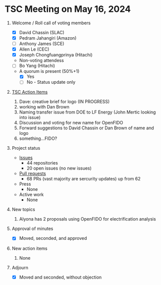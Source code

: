 
# TSC Meeting on May 16, 2024

1. Welcome / Roll call of voting members
   - [x] David Chassin (SLAC)
   - [x] Pedram Jahangiri (Amazon)
   - [ ] Anthony James (SCE)
   - [x] Allen Le (CEC)
   - [x] Joseph Chongfuangprinya (Hitachi)
  
   * Non-voting attendess
   - [ ] Bo Yang (Hitachi)
   
   * A quorum is present (50%+1)
     - [x] Yes
     - [ ] No - Status update only
    
2. [TSC Action Items](https://github.com/orgs/arras-energy/projects/1)
    1. Dave: creative brief for logo (IN PROGRESS)
    2.    working with Dan Brown
    3. Naming transfer issue from DOE to LF Energy (John Mertic looking into issue)
    4. Discussion and voting for new name for OpenFIDO
    5.    Forward suggestions to David Chassin or Dan Brown of name and logo
    6.    something...FIDO?
      
3. Project status
   * [Issues](https://github.com/arras-energy/gridlabd/issues)
     - 44 repositories
     - 20 open issues (no new issues)
   * [Pull requests](https://github.com/arras-energy/gridlabd/pulls)
     - 68 PRs (vast majority are sercurity updates) up from 62
   * Press
      - None
   * Active work
      - None

4. New topics
   1. Alyona has 2 proposals using OpenFIDO for electrification analysis

6. Approval of minutes
   - [x] Moved, seconded, and approved

7. New action items 
   1.  None

8. Adjourn
   - [x] Moved and seconded, without objection
